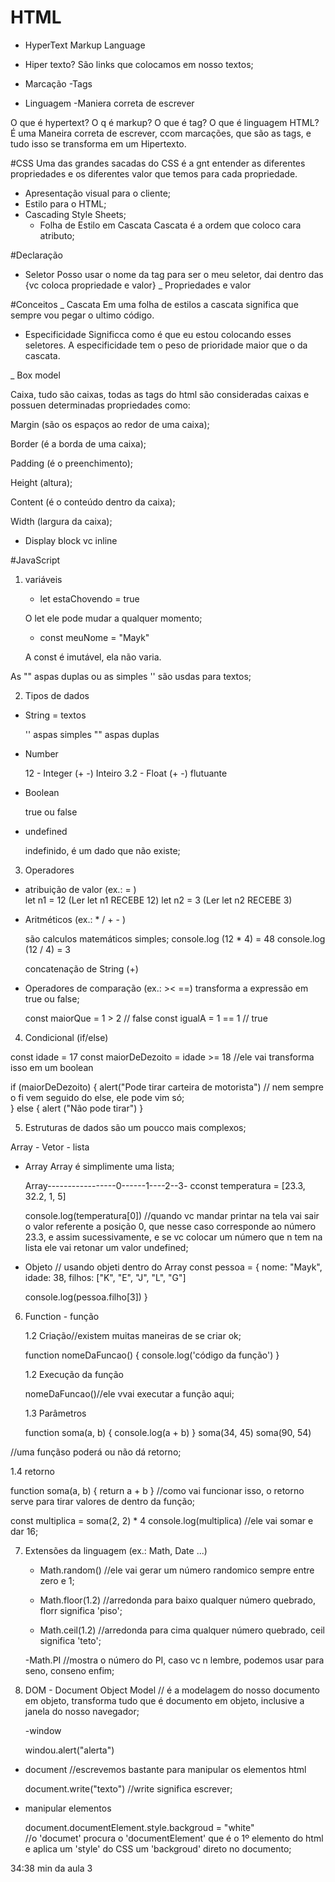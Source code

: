 # HTML
- HyperText Markup Language

- Hiper texto?
São links que colocamos em nosso textos;

- Marcação
 -Tags
- Linguagem
 -Maniera correta de escrever

 O que é hypertext?
 O q é markup?
 O que é tag?
 O que é linguagem HTML?
   É uma Maneira correta de escrever, ccom marcações, que 
   são as tags, e tudo isso se transforma em um Hipertexto.

#CSS
Uma das grandes sacadas do CSS é a gnt entender as 
diferentes propriedades e os diferentes valor que temos
para cada propriedade.
 
 - Apresentação visual para o cliente;
 - Estilo para o HTML;
 - Cascading Style Sheets;
    - Folha de Estilo em Cascata
    Cascata é a ordem que coloco cara atributo;

#Declaração
- Seletor
  Posso usar o nome da tag para ser o meu seletor, dai 
  dentro das {vc coloca propriedade e valor}
_ Propriedades e valor

#Conceitos
_ Cascata
  Em uma folha de estilos a cascata significa que sempre 
  vou pegar o ultimo código.

- Especificidade
  Significca como é que eu estou colocando esses seletores. A 
  especificidade tem o peso de prioridade maior que o da 
  cascata.

_ Box model

  Caixa, tudo são caixas, todas as tags do html são 
  consideradas caixas e possuen determinadas propriedades
  como: 

  Margin (são os espaços ao redor de uma caixa);

  Border (é a borda de uma caixa);
  
  Padding (é o preenchimento); 
  
  Height (altura);
  
  Content (é o conteúdo dentro da caixa);
  
  Width (largura da caixa);

- Display block vc inline


#JavaScript


1. variáveis 

   - let estaChovendo = true

   O let ele pode mudar a qualquer momento;

   - const meuNome = "Mayk"

   A const é imutável, ela não varia.

As "" aspas duplas ou as simples '' são usdas para textos;



2. Tipos de dados

- String = textos

   '' aspas simples
   "" aspas duplas

- Number

   12 - Integer (+ -) Inteiro
   3.2 - Float (+ -) flutuante

- Boolean

   true ou false 

- undefined 
 
  indefinido, é um dado que não existe;



3. Operadores

- atribuição de valor (ex.: = )   
   let n1 = 12 (Ler let n1 RECEBE 12)
   let n2 = 3   (Ler let n2 RECEBE 3)

- Aritméticos (ex.: * / + - )

   são calculos matemáticos simples;
   console.log (12 * 4) = 48
   console.log (12 / 4) = 3

   concatenação de String (+)

- Operadores de comparação (ex.: >< ==)
   transforma a expressão em true ou false;

   const maiorQue = 1 > 2 // false
   const igualA = 1 == 1 // true



 4. Condicional (if/else)

   const idade = 17
   const maiorDeDezoito = idade >= 18 //ele vai transforma isso em um boolean

   if (maiorDeDezoito) {
     alert("Pode tirar carteira de motorista")
  // nem sempre o fi vem seguido do else, ele pode vim só;   
   } else {
     alert ("Não pode tirar")
   }



5. Estruturas de dados
são um poucco mais complexos;

Array - Vetor - lista

- Array
   Array é simplimente uma lista;

   Array-----------------0------1----2--3-
   cconst temperatura = [23.3, 32.2, 1, 5]

   console.log(temperatura[0])
   //quando vc mandar printar na tela vai sair o valor referente a 
   posição 0, que nesse caso corresponde ao número 23.3, e assim 
   sucessivamente, e se vc colocar um número que n tem na lista ele 
   vai retonar um valor undefined;


- Objeto // usando objeti dentro do Array
const pessoa = {
  nome: "Mayk",
  idade: 38,
  filhos: ["K", "E", "J", "L", "G"]

  console.log(pessoa.filho[3])
  }



6. Function - função
   
   1.2 Criação//existem muitas maneiras de se criar ok;

     function nomeDaFuncao() {
       console.log('código da função')
     }

   1.2 Execução da função

     nomeDaFuncao()//ele vvai executar a função aqui;

   1.3 Parâmetros

   function soma(a, b) {
     console.log(a + b)
   }
   soma(34, 45)
   soma(90, 54)

//uma funçãso poderá ou não dá retorno;

  1.4 retorno

  function soma(a, b) {
    return a + b
  }
//como vai funcionar isso, o retorno serve para tirar valores de dentro da função;
  
  const multiplica = soma(2, 2) * 4
  console.log(multiplica)
  //ele vai somar e dar 16;



7. Extensões da linguagem (ex.: Math, Date ...)

   - Math.random() //ele vai gerar um número randomico sempre entre zero e 1;

   - Math.floor(1.2) //arredonda para baixo qualquer número quebrado, florr significa 'piso';

   - Math.ceil(1.2) //arredonda para cima qualquer número quebrado, ceil significa 'teto';

   -Math.PI //mostra o número do PI, caso vc n lembre, podemos usar para seno, conseno enfim;



8. DOM - Document Object Model // é a modelagem do nosso documento em objeto, transforma tudo que é documento em objeto, inclusive a janela do nosso navegador;

   -window

      windou.alert("alerta")

  - document //escrevemos bastante para manipular os elementos html

      document.write("texto") //write significa escrever;

 - manipular elementos

    document.documentElement.style.backgroud = "white"     
    //o 'documet' procura o 'documentElement' que é o 1º elemento do html e aplica um 'style' do CSS um 'backgroud' direto no documento;   

34:38 min da aula 3